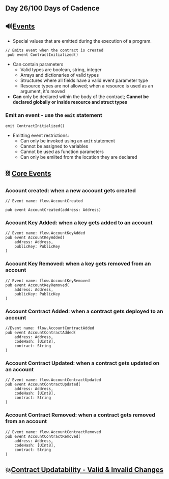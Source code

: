 ## Day 26/100 Days of Cadence

## 🔊[Events](https://docs.onflow.org/cadence/language/events/)
  * Special values that are emitted during the execution of a program. 
  ```cadence 
  // Emits event when the contract is created
   pub event ContractInitialized()
  
  ```
  * Can contain parameters
    * Valid types are boolean, string, integer 
    * Arrays and dictionaries of valid types
    * Structures where all fields have a valid event parameter type
    * Resource types are not allowed; when a resource is used as an argument, it's moved 
  * **Can** only be declared within the body of the contract; **Cannot be declared globally or inside resource and struct types**
  ### Emit an event - use the `emit` statement
  ```cadence
  emit ContractInitialized()
  ```
  * Emitting event restrictions:
    * Can only be invoked using an `emit` statement
    * Cannot be assigned to variables
    * Cannot be used as function parameters
    * Can only be emiited from the location they are declared      


## ⛓ [Core Events](https://docs.onflow.org/cadence/language/core-events/)
### Account created: when a new account gets created
```cadence
// Event name: flow.AccountCreated

pub event AccountCreated(address: Address)
```
### Account Key Added: when a key gets added to an account
```cadence
// Event name: flow.AccountKeyAdded
pub event AccountKeyAdded(
    address: Address,
    publicKey: PublicKey
)
```
### Account Key Removed: when a key gets removed from an account
```cadence
// Event name: flow.AccountKeyRemoved
pub event AccountKeyRemoved(
    address: Address,
    publicKey: PublicKey
)

```

### Account Contract Added: when a contract gets deployed to an account
```cadence
//Event name: flow.AccountContractAdded
pub event AccountContractAdded(
    address: Address,
    codeHash: [UInt8],
    contract: String
)
```

### Account Contract Updated: when a contract gets updated on an account
```cadence
// Event name: flow.AccountContractUpdated
pub event AccountContractUpdated(
    address: Address,
    codeHash: [UInt8],
    contract: String
)
```
### Account Contract Removed: when a contract gets removed from an account
```cadence
// Event name: flow.AccountContractRemoved
pub event AccountContractRemoved(
    address: Address,
    codeHash: [UInt8],
    contract: String
)
```

## 💥[Contract Updatability - Valid & Invalid Changes](https://docs.onflow.org/cadence/language/contract-updatability/)
